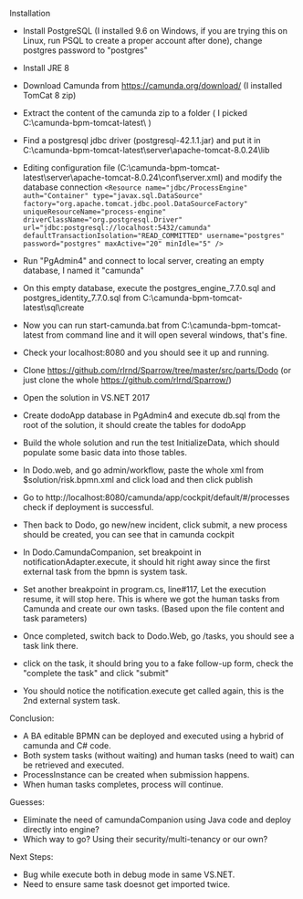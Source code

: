 Installation

* Install PostgreSQL (I installed 9.6 on Windows, if you are trying this on Linux, run PSQL to create a proper account after done), change postgres password to "postgres"

* Install JRE 8
* Download Camunda from https://camunda.org/download/ (I installed TomCat 8 zip)
* Extract the content of the camunda zip to a folder ( I picked C:\camunda-bpm-tomcat-latest\ )
* Find a postgresql jdbc driver (postgresql-42.1.1.jar) and put it in C:\camunda-bpm-tomcat-latest\server\apache-tomcat-8.0.24\lib
* Editing configuration file (C:\camunda-bpm-tomcat-latest\server\apache-tomcat-8.0.24\conf\server.xml) and modify the database connection
`
  <Resource name="jdbc/ProcessEngine"
              auth="Container"
              type="javax.sql.DataSource" 
              factory="org.apache.tomcat.jdbc.pool.DataSourceFactory"
              uniqueResourceName="process-engine"
              driverClassName="org.postgresql.Driver" 
              url="jdbc:postgresql://localhost:5432/camunda"
              defaultTransactionIsolation="READ_COMMITTED"
              username="postgres"  
              password="postgres"
              maxActive="20"
              minIdle="5" />
`
 * Run "PgAdmin4" and connect to local server, creating an empty database, I named it "camunda"
 * On this empty database, execute the postgres_engine_7.7.0.sql and postgres_identity_7.7.0.sql from C:\camunda-bpm-tomcat-latest\sql\create
 * Now you can run start-camunda.bat from C:\camunda-bpm-tomcat-latest from command line and it will open several windows, that's fine. 
 * Check your localhost:8080 and you should see it up and running.

 * Clone https://github.com/rlrnd/Sparrow/tree/master/src/parts/Dodo (or just clone the whole https://github.com/rlrnd/Sparrow/)
 * Open the solution in VS.NET 2017 
 * Create dodoApp database in PgAdmin4 and execute db.sql from the root of the solution, it should create the tables for dodoApp
 * Build the whole solution and run the test InitializeData, which should populate some basic data into those tables.
  * In Dodo.web, and go admin/workflow, paste the whole xml from $solution/risk.bpmn.xml and click load and then click publish
 * Go to http://localhost:8080/camunda/app/cockpit/default/#/processes check if deployment is successful.
 * Then back to Dodo, go new/new incident, click submit, a new process should be created, you can see that in camunda cockpit
 * In Dodo.CamundaCompanion, set breakpoint in notificationAdapter.execute, it should hit right away since the first external task from the bpmn is system task. 
 * Set another breakpoint in program.cs, line#117, Let the execution resume, it will stop here. This is where we got the human tasks from Camunda and create our own tasks. (Based upon the file content and task parameters)
 * Once completed, switch back to Dodo.Web, go /tasks, you should see a task link there.
 * click on the task, it should bring you to a fake follow-up form, check the "complete the task" and click "submit"
 * You should notice the notification.execute get called again, this is the 2nd external system task.

 Conclusion:
 * A BA editable BPMN can be deployed and executed using a hybrid of camunda and C# code.
 * Both system tasks (without waiting) and human  tasks (need to wait) can be retrieved and executed.
 * ProcessInstance can be created when submission happens.
 * When human tasks completes, process will continue.
 
 Guesses:
 * Eliminate the need of camundaCompanion using Java code and deploy directly into engine? 
 * Which way to go? Using their security/multi-tenancy or our own?

 Next Steps:
 * Bug while execute both in debug mode in same VS.NET. 
 * Need to ensure same task doesnot get imported twice.
 

